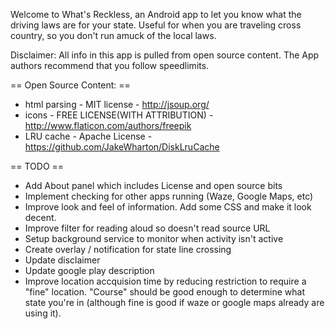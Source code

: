 Welcome to What's Reckless, an Android app to let you know what the driving laws are for your state. Useful for when you are traveling cross country, so you don't run amuck of the local laws. 

Disclaimer: All info in this app is pulled from open source content. The App authors recommend that you follow speedlimits.

== Open Source Content: ==
 * html parsing - MIT license - http://jsoup.org/
 * icons - FREE LICENSE(WITH ATTRIBUTION) - http://www.flaticon.com/authors/freepik
 * LRU cache - Apache License - https://github.com/JakeWharton/DiskLruCache
 
 
== TODO ==
 * Add About panel which includes License and open source bits
 * Implement checking for other apps running (Waze, Google Maps, etc)
 * Improve look and feel of information. Add some CSS and make it look decent.
 * Improve filter for reading aloud so doesn't read source URL
 * Setup background service to monitor when activity isn't active
 * Create overlay / notification for state line crossing
 * Update disclaimer
 * Update google play description
 * Improve location accquision time by reducing restriction to require a "fine" location. "Course" should be good enough to determine what state you're in (although fine is good if waze or google maps already are using it).